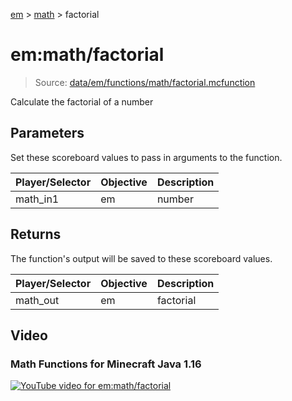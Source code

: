 [em](../../em.md) > [math](../math.md) > factorial

# em:math/factorial

> Source: [data/em/functions/math/factorial.mcfunction](../../../data/em/functions/math/factorial.mcfunction)

Calculate the factorial of a number

## Parameters

Set these scoreboard values to pass in arguments to the function.

| Player/Selector | Objective | Description |
| --------------- | --------- | ----------- |
| math_in1        | em        | number      |

## Returns

The function's output will be saved to these scoreboard values.

| Player/Selector | Objective | Description |
| --------------- | --------- | ----------- |
| math_out        | em        | factorial   |

## Video

### Math Functions for Minecraft Java 1.16

[![YouTube video for em:math/factorial](https://i3.ytimg.com/vi/gDObl5lCF1w/maxresdefault.jpg)](https://www.youtube.com/watch?v=gDObl5lCF1w)
